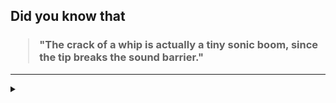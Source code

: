 ## Did you know that

<h3>
  <blockquote>
<!--START_SECTION:debris-->                                                                                                                                                                                                                                                                                                                    
"The crack of a whip is actually a tiny sonic boom, since the tip breaks the sound barrier."
<!--END_SECTION:debris-->
  </blockquote>
</h3>

-----

<details>
  <summary></summary>

<img src="https://github-readme-stats.vercel.app/api?show_icons=true&hide=issues&username=ekickx"> <img src="https://github-readme-stats.vercel.app/api/top-langs/?layout=compact&username=ekickx">

</details>
